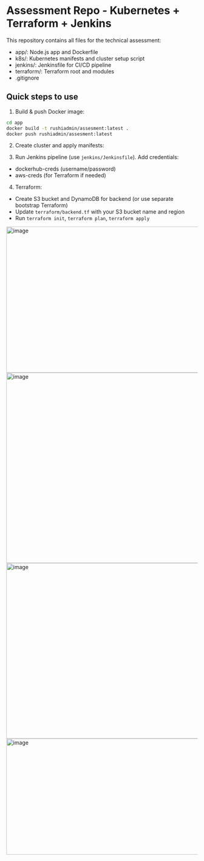 # Assessment Repo - Kubernetes + Terraform + Jenkins

This repository contains all files for the technical assessment:
- app/: Node.js app and Dockerfile
- k8s/: Kubernetes manifests and cluster setup script
- jenkins/: Jenkinsfile for CI/CD pipeline
- terraform/: Terraform root and modules
- .gitignore



## Quick steps to use
1. Build & push Docker image:
```bash
cd app
docker build -t rushiadmin/assesment:latest .
docker push rushiadmin/assesment:latest
```

2. Create cluster and apply manifests:


3. Run Jenkins pipeline (use `jenkins/Jenkinsfile`). Add credentials:
- dockerhub-creds (username/password)
- aws-creds (for Terraform if needed)

4. Terraform:
- Create S3 bucket and DynamoDB for backend (or use separate bootstrap Terraform)
- Update `terraform/backend.tf` with your S3 bucket name and region
- Run `terraform init`, `terraform plan`, `terraform apply`

<img width="872" height="385" alt="image" src="https://github.com/user-attachments/assets/7872d88e-a08c-458d-8bc9-2dc4559cceda" />


<img width="958" height="502" alt="image" src="https://github.com/user-attachments/assets/82313399-b5a7-47f1-97af-8d811df3f25a" />


<img width="950" height="463" alt="image" src="https://github.com/user-attachments/assets/4cd8e800-b31a-4fdf-a45f-1f3a79f16d46" />

<img width="956" height="306" alt="image" src="https://github.com/user-attachments/assets/a5b8accf-4199-4f15-8f4a-cd5337302e57" />

